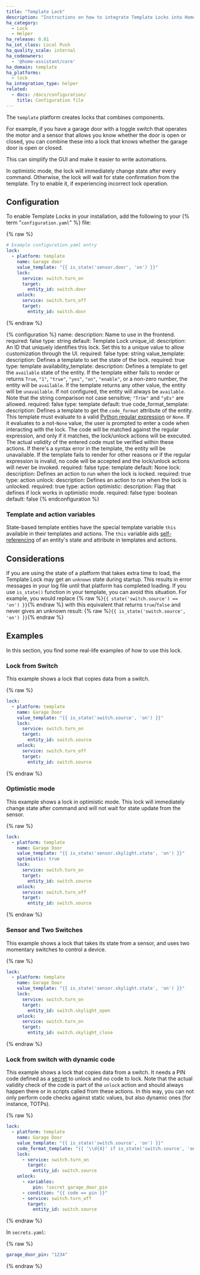 ```yaml
---
title: "Template Lock"
description: "Instructions on how to integrate Template Locks into Home Assistant."
ha_category:
  - Lock
  - Helper
ha_release: 0.81
ha_iot_class: Local Push
ha_quality_scale: internal
ha_codeowners:
  - '@home-assistant/core'
ha_domain: template
ha_platforms:
  - lock
ha_integration_type: helper
related:
  - docs: /docs/configuration/
    title: Configuration file
---
```


The `template` platform creates locks that combines components.

For example, if you have a garage door with a toggle switch that operates the motor and a sensor that allows you know whether the door is open or closed, you can combine these into a lock that knows whether the garage door is open or closed.

This can simplify the GUI and make it easier to write automations.

In optimistic mode, the lock will immediately change state after every command. Otherwise, the lock will wait for state confirmation from the template. Try to enable it, if experiencing incorrect lock operation.

## Configuration

To enable Template Locks in your installation, add the following to your {% term "`configuration.yaml`" %} file:

{% raw %}

```yaml
# Example configuration.yaml entry
lock:
  - platform: template
    name: Garage door
    value_template: "{{ is_state('sensor.door', 'on') }}"
    lock:
      service: switch.turn_on
      target:
        entity_id: switch.door
    unlock:
      service: switch.turn_off
      target:
        entity_id: switch.door
```

{% endraw %}

{% configuration %}
  name:
    description: Name to use in the frontend.
    required: false
    type: string
    default: Template Lock
  unique_id:
    description: An ID that uniquely identifies this lock. Set this to a unique value to allow customization through the UI.
    required: false
    type: string
  value_template:
    description: Defines a template to set the state of the lock.
    required: true
    type: template
  availability_template:
    description: Defines a template to get the `available` state of the entity. If the template either fails to render or returns `True`, `"1"`, `"true"`, `"yes"`, `"on"`, `"enable"`, or a non-zero number, the entity will be `available`. If the template returns any other value, the entity will be `unavailable`. If not configured, the entity will always be `available`. Note that the string comparison not case sensitive; `"TrUe"` and `"yEs"` are allowed.
    required: false
    type: template
    default: true
  code_format_template:
    description: Defines a template to get the `code_format` attribute of the entity. This template must evaluate to a valid [Python regular expression](https://docs.python.org/3/library/re.html#regular-expression-syntax) or `None`. If it evaluates to a not-`None` value, the user is prompted to enter a code when interacting with the lock. The code will be matched against the regular expression, and only if it matches, the lock/unlock actions will be executed. The actual _validity_ of the entered code must be verified within these actions. If there's a syntax error in the template, the entity will be unavailable. If the template fails to render for other reasons or if the regular expression is invalid, no code will be accepted and the lock/unlock actions will never be invoked.
    required: false
    type: template
    default: None
 lock:
    description: Defines an action to run when the lock is locked.
    required: true
    type: action
  unlock:
    description: Defines an action to run when the lock is unlocked.
    required: true
    type: action
  optimistic:
    description: Flag that defines if lock works in optimistic mode.
    required: false
    type: boolean
    default: false
{% endconfiguration %}

### Template and action variables

State-based template entities have the special template variable `this` available in their templates and actions. The `this` variable aids [self-referencing](/integrations/template#self-referencing) of an entity's state and attribute in templates and actions.

## Considerations

If you are using the state of a platform that takes extra time to load, the Template Lock may get an `unknown` state during startup. This results in error messages in your log file until that platform has completed loading. If you use `is_state()` function in your template, you can avoid this situation. For example, you would replace {% raw %}`{{ state('switch.source') == 'on') }}`{% endraw %} with this equivalent that returns `true`/`false` and never gives an unknown result: {% raw %}`{{ is_state('switch.source', 'on') }}`{% endraw %}

## Examples

In this section, you find some real-life examples of how to use this lock.

### Lock from Switch

This example shows a lock that copies data from a switch.

{% raw %}

```yaml
lock:
  - platform: template
    name: Garage Door
    value_template: "{{ is_state('switch.source', 'on') }}"
    lock:
      service: switch.turn_on
      target:
        entity_id: switch.source
    unlock:
      service: switch.turn_off
      target:
        entity_id: switch.source
```

{% endraw %}

### Optimistic mode

This example shows a lock in optimistic mode. This lock will immediately change state after command and will not wait for state update from the sensor.

{% raw %}

```yaml
lock:
  - platform: template
    name: Garage Door
    value_template: "{{ is_state('sensor.skylight.state', 'on') }}"
    optimistic: true
    lock:
      service: switch.turn_on
      target:
        entity_id: switch.source
    unlock:
      service: switch.turn_off
      target:
        entity_id: switch.source
```

{% endraw %}

### Sensor and Two Switches

This example shows a lock that takes its state from a sensor, and uses two momentary switches to control a device.

{% raw %}

```yaml
lock:
  - platform: template
    name: Garage Door
    value_template: "{{ is_state('sensor.skylight.state', 'on') }}"
    lock:
      service: switch.turn_on
      target:
        entity_id: switch.skylight_open
    unlock:
      service: switch.turn_on
      target:
        entity_id: switch.skylight_close
```

{% endraw %}

### Lock from switch with dynamic code

This example shows a lock that copies data from a switch. It needs a PIN code defined as a [secret](/docs/configuration/secrets) to unlock and no code to lock. Note that the actual validity check of the code is part of the `unlock` action and should always happen there or in scripts called from these actions. In this way, you can not only perform code checks against static values, but also dynamic ones (for instance, TOTPs).

{% raw %}

```yaml
lock:
  - platform: template
    name: Garage Door
    value_template: "{{ is_state('switch.source', 'on') }}"
    code_format_template: "{{ '\\d{4}' if is_state('switch.source', 'on') else None }}"
    lock:
      - service: switch.turn_on
        target:
          entity_id: switch.source
    unlock:
      - variables:
          pin: !secret garage_door_pin
      - condition: "{{ code == pin }}"
      - service: switch.turn_off
        target:
          entity_id: switch.source
```

{% endraw %}

In `secrets.yaml`:

{% raw %}

```yaml
garage_door_pin: "1234"
```

{% endraw %}
